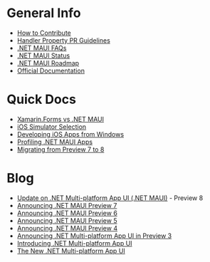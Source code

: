 General Info
========
- [How to Contribute](https://github.com/dotnet/maui/blob/main/.github/CONTRIBUTING.md)
- [Handler Property PR Guidelines](https://github.com/dotnet/maui/wiki/Handler-Property-PR-Guidelines)
- [.NET MAUI FAQs](https://github.com/dotnet/maui/wiki/faqs)
- [.NET MAUI Status](https://github.com/dotnet/maui/wiki/Status)
- [.NET MAUI Roadmap](https://github.com/dotnet/maui/wiki/Roadmap)
- [Official Documentation](https://docs.microsoft.com/dotnet/maui/)

Quick Docs
========
- [Xamarin.Forms vs .NET MAUI](https://github.com/dotnet/maui/wiki/Xamarin.Forms-vs-.NET-MAUI)
- [iOS Simulator Selection](https://github.com/dotnet/maui/wiki/CLI:-iOS-Simulator-Selection)
- [Developing iOS Apps from Windows](https://github.com/dotnet/maui/wiki/Developing-iOS-Apps-from-Windows)
- [Profiling .NET MAUI Apps](https://github.com/dotnet/maui/wiki/Profiling-.NET-MAUI-Apps)
- [Migrating from Preview 7 to 8](https://github.com/dotnet/maui/wiki/Migrating-from-Preview-7-to-8)

Blog
========
- [Update on .NET Multi-platform App UI (.NET MAUI)](https://aka.ms/maui-update) - Preview 8
- [Announcing .NET MAUI Preview 7](https://devblogs.microsoft.com/dotnet/announcing-net-maui-preview-7/)
- [Announcing .NET MAUI Preview 6](https://devblogs.microsoft.com/dotnet/announcing-net-maui-preview-6/)
- [Announcing .NET MAUI Preview 5](https://devblogs.microsoft.com/dotnet/announcing-net-maui-preview-5/)
- [Announcing .NET MAUI Preview 4](https://devblogs.microsoft.com/dotnet/announcing-net-maui-preview-4/)
- [Announcing .NET Multi-platform App UI in Preview 3](https://devblogs.microsoft.com/dotnet/announcing-net-multi-platform-app-ui-preview-3/)
- [Introducing .NET Multi-platform App UI](https://devblogs.microsoft.com/dotnet/introducing-net-multi-platform-app-ui/)
- [The New .NET Multi-platform App UI](https://devblogs.microsoft.com/xamarin/the-new-net-multi-platform-app-ui-maui/)
